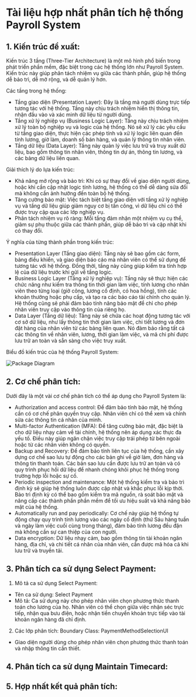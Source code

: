 # Tài liệu hợp nhất phân tích hệ thống Payroll System

## 1. Kiến trúc đề xuất:

Kiến trúc 3 tầng (Three-Tier Architecture) là một mô hình phổ biến trong phát triển phần mềm, đặc biệt trong các hệ thống lớn như Payroll System. Kiến trúc này giúp phân tách nhiệm vụ giữa các thành phần, giúp hệ thống dễ bảo trì, dễ mở rộng, và dễ quản lý hơn. 

Các tầng trong hệ thống:
- Tầng giao diện (Presentation Layer): Đây là tầng mà người dùng trực tiếp tương tác với hệ thống. Tầng này chịu trách nhiệm hiển thị thông tin, nhận đầu vào và xác minh dữ liệu từ người dùng.
- Tầng xử lý nghiệp vụ (Business Logic Layer): Tầng này chịu trách nhiệm xử lý toàn bộ nghiệp vụ và logic của hệ thống. Nó sẽ xử lý các yêu cầu từ tầng giao diện, thực hiện các phép tính và xử lý logic liên quan đến tính lương, giờ làm, doanh số bán hàng, và quản lý thông tin nhân viên.
- Tầng dữ liệu (Data Layer): Tầng này quản lý việc lưu trữ và truy xuất dữ liệu, bao gồm thông tin nhân viên, thông tin dự án, thông tin lương, và các bảng dữ liệu liên quan.

Giải thích lý do lựa kiến trúc: 
- Khả năng mở rộng và bảo trì: Khi có sự thay đổi về giao diện người dùng, hoặc khi cần cập nhật logic tính lương, hệ thống có thể dễ dàng sửa đổi mà không cần ảnh hưởng đến toàn bộ hệ thống.
- Tăng cường bảo mật: Việc tách biệt tầng giao diện với tầng xử lý nghiệp vụ và tầng dữ liệu giúp giảm nguy cơ bị tấn công, vì dữ liệu chỉ có thể được truy cập qua các lớp nghiệp vụ.
- Phân tách nhiệm vụ rõ ràng: Mỗi tầng đảm nhận một nhiệm vụ cụ thể, giảm sự phụ thuộc giữa các thành phần, giúp dễ bảo trì và cập nhật khi có thay đổi.

Ý nghĩa của từng thành phần trong kiến trúc: 
- Presentation Layer (Tầng giao diện): Tầng này sẽ bao gồm các form, bảng điều khiển, và giao diện báo cáo mà nhân viên có thể sử dụng để tương tác với hệ thống. Đồng thời, tầng này cũng giúp kiểm tra tính hợp lệ của dữ liệu trước khi gửi về tầng logic.
- Business Logic Layer (Tầng xử lý nghiệp vụ): Tầng này sẽ thực hiện các chức năng như kiểm tra thông tin thời gian làm việc, tính lương cho nhân viên theo từng loại (giờ công, lương cố định, có hoa hồng), tính các khoản thưởng hoặc phụ cấp, và tạo ra các báo cáo tài chính cho quản lý. Hệ thống cũng sẽ phải đảm bảo tính năng bảo mật để chỉ cho phép nhân viên truy cập vào thông tin của riêng họ.
- Data Layer (Tầng dữ liệu): Tầng này sẽ chứa các hoạt động tương tác với cơ sở dữ liệu, như lấy thông tin thời gian làm việc, chi tiết lương và đơn đặt hàng của nhân viên từ các bảng liên quan. Nó đảm bảo rằng tất cả các thông tin về nhân viên, lương, thời gian làm việc, và mã chi phí được lưu trữ an toàn và sẵn sàng cho việc truy xuất.

Biểu đồ kiến trúc của hệ thống Payroll System:

![Package Diagram](https://www.planttext.com/api/plantuml/png/UhzxlqDnIM9HIMbk3bT1Od9sOdggWbB8mrtByz8Lt3CJynLSCX_kRizJKgZcKW02k18aEGM_z6CR7kwUcwdWSdXdNhgIGcAnGa1HQd5gNabYIMP-dazYPMgHWerD3eYsi-EgvSAmAUBXxhKAFeVt0etA09bPe13sSFTI34jnAGDQw5HQd9cNMbpiav-UcKo4ZIuFTwzNy04PKefXJKXHQQM2yyDTQmjGbG6jSKaiISHYEXRlwkhQON4K5pPtWfJ23UPoICrB0SO60000__y30000)

## 2. Cơ chế phân tích:

Dưới đây là một vài cơ chế phân tích có thể áp dụng cho Payroll System là: 
- Authorization and access control: Để đảm bảo tính bảo mật, hệ thống cần có cơ chế phân quyền truy cập. Nhân viên chỉ có thể xem và chỉnh sửa các thông tin cá nhân của mình.
- Multi-factor Authentication (MFA): Để tăng cường bảo mật, đặc biệt là cho dữ liệu nhạy cảm về tài chính, hệ thống nên áp dụng xác thực đa yếu tố. Điều này giúp ngăn chặn việc truy cập trái phép từ bên ngoài hoặc từ các nhân viên không có quyền.
- Backup and Recovery: Để đảm bảo tính liên tục của hệ thống, cần xây dựng cơ chế sao lưu tự động cho các bản ghi về giờ làm, đơn hàng và thông tin thanh toán. Các bản sao lưu cần được lưu trữ an toàn và có quy trình phục hồi dữ liệu để nhanh chóng khôi phục hệ thống trong trường hợp lỗi hoặc sự cố.
- Periodic inspection and maintenance: Một hệ thống kiểm tra và bảo trì định kỳ sẽ giúp hệ thống luôn được cập nhật và khắc phục lỗi kịp thời. Bảo trì định kỳ có thể bao gồm kiểm tra mã nguồn, rà soát bảo mật và nâng cấp các thành phần phần mềm để tối ưu hiệu suất và khả năng bảo mật của hệ thống. 
- Automatically run and pay periodically: Cơ chế này giúp hệ thống tự động chạy quy trình tính lương vào các ngày cố định (thứ Sáu hàng tuần và ngày làm việc cuối cùng trong tháng), đảm bảo tính lương đều đặn mà không cần sự can thiệp của con người.
- Data encryption: Dữ liệu nhạy cảm, bao gồm thông tin tài khoản ngân hàng, địa chỉ, và chi tiết cá nhân của nhân viên, cần được mã hóa cả khi lưu trữ và truyền tải.

## 3. Phân tích ca sử dụng Select Payment:

1. Mô tả ca sử dụng Select Payment:
- Tên ca sử dụng: Select Payment
- Mô tả: Ca sử dụng này cho phép nhân viên chọn phương thức thanh toán cho lương của họ. Nhân viên có thể chọn giữa việc nhận séc trực tiếp, nhận qua bưu điện, hoặc nhận tiền chuyển khoản trực tiếp vào tài khoản ngân hàng đã chỉ định.
2. Các lớp phân tích:
Boundary Class: PaymentMethodSelectionUI
- Giao diện người dùng cho phép nhân viên chọn phương thức thanh toán và nhập thông tin cần thiết.
## 4. Phân tích ca sử dụng Maintain Timecard:
## 5. Hợp nhất kết quả phân tích:

